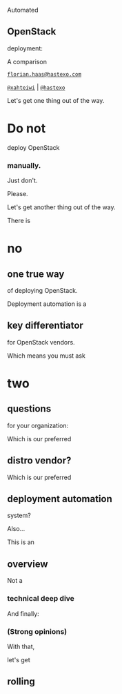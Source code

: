 Automated
## OpenStack
deployment:

A comparison

[`florian.haas@hastexo.com`](mailto:florian.haas@hastexo.com)

[`@xahteiwi`](https://twitter.com/xahteiwi) | [`@hastexo`](https://twitter.com/hastexo)



Let's get one thing out of the way.


# Do not
deploy OpenStack
### manually.

Just don't. <!-- .element class="fragment" -->

Please. <!-- .element class="fragment" -->


Let's get another thing out of the way.


There is
# no
## one true way
of deploying OpenStack.


Deployment automation is a
## key differentiator
for OpenStack vendors.


Which means you must ask
# two
## questions
for your organization:


Which is our preferred
## distro vendor?


Which is our preferred
## deployment automation
system?


Also...


This is an
## overview


Not a
### technical deep dive


And finally:


<!-- .slide: data-background-image="images/strong-opinions.svg" data-background-size="contain" -->
### (Strong opinions) <!-- .element: class="fragment" -->


With that,

let's get
## rolling
